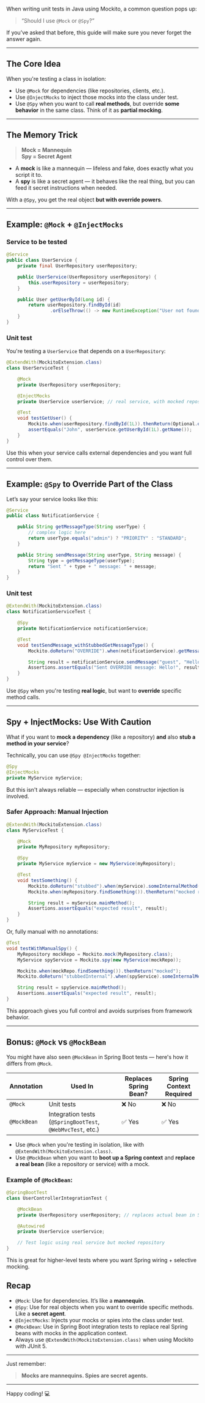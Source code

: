 When writing unit tests in Java using Mockito, a common question pops up:

> “Should I use `@Mock` or `@Spy`?”

If you’ve asked that before, this guide will make sure you never forget the answer again.

---

## The Core Idea

When you're testing a class in isolation:

- Use `@Mock` for dependencies (like repositories, clients, etc.).
- Use `@InjectMocks` to inject those mocks into the class under test.
- Use `@Spy` when you want to call **real methods**, but override **some behavior** in the same class. Think of it as **partial mocking**.

---

## The Memory Trick

> **Mock = Mannequin**\
> **Spy = Secret Agent**

- A **mock** is like a mannequin — lifeless and fake, does exactly what you script it to.
- A **spy** is like a secret agent — it behaves like the real thing, but you can feed it secret instructions when needed.

With a `@Spy`, you get the real object **but with override powers**.

---

## Example: `@Mock` + `@InjectMocks`

### Service to be tested

```java
@Service
public class UserService {
    private final UserRepository userRepository;

    public UserService(UserRepository userRepository) {
        this.userRepository = userRepository;
    }

    public User getUserById(Long id) {
        return userRepository.findById(id)
                .orElseThrow(() -> new RuntimeException("User not found"));
    }
}
```

### Unit test

You're testing a `UserService` that depends on a `UserRepository`:

```java
@ExtendWith(MockitoExtension.class)
class UserServiceTest {

    @Mock
    private UserRepository userRepository;

    @InjectMocks
    private UserService userService; // real service, with mocked repository injected

    @Test
    void testGetUser() {
        Mockito.when(userRepository.findById(1L)).thenReturn(Optional.of(new User("John")));
        assertEquals("John", userService.getUserById(1L).getName());
    }
}
```

Use this when your service calls external dependencies and you want full control over them.

---

## Example: `@Spy` to Override Part of the Class

Let’s say your service looks like this:

```java
@Service
public class NotificationService {

    public String getMessageType(String userType) {
        // complex logic here
        return userType.equals("admin") ? "PRIORITY" : "STANDARD";
    }

    public String sendMessage(String userType, String message) {
        String type = getMessageType(userType);
        return "Sent " + type + " message: " + message;
    }
}
```

### Unit test

```java
@ExtendWith(MockitoExtension.class)
class NotificationServiceTest {

    @Spy
    private NotificationService notificationService;

    @Test
    void testSendMessage_withStubbedGetMessageType() {
        Mockito.doReturn("OVERRIDE").when(notificationService).getMessageType("guest");

        String result = notificationService.sendMessage("guest", "Hello!");
        Assertions.assertEquals("Sent OVERRIDE message: Hello!", result);
    }
}
```

Use `@Spy` when you're testing **real logic**, but want to **override** specific method calls.

---

## Spy + InjectMocks: Use With Caution

What if you want to **mock a dependency** (like a repository) **and** also **stub a method in your service**?

Technically, you can use `@Spy @InjectMocks` together:

```java
@Spy
@InjectMocks
private MyService myService;
```

But this isn't always reliable — especially when constructor injection is involved.

### Safer Approach: Manual Injection

```java
@ExtendWith(MockitoExtension.class)
class MyServiceTest {

    @Mock
    private MyRepository myRepository;

    @Spy
    private MyService myService = new MyService(myRepository);

    @Test
    void testSomething() {
        Mockito.doReturn("stubbed").when(myService).someInternalMethod();
        Mockito.when(myRepository.findSomething()).thenReturn("mocked result");

        String result = myService.mainMethod();
        Assertions.assertEquals("expected result", result);
    }
}
```

Or, fully manual with no annotations:

```java
@Test
void testWithManualSpy() {
    MyRepository mockRepo = Mockito.mock(MyRepository.class);
    MyService spyService = Mockito.spy(new MyService(mockRepo));

    Mockito.when(mockRepo.findSomething()).thenReturn("mocked");
    Mockito.doReturn("stubbedInternal").when(spyService).someInternalMethod();

    String result = spyService.mainMethod();
    Assertions.assertEquals("expected result", result);
}
```

This approach gives you full control and avoids surprises from framework behavior.

---

## Bonus: `@Mock` vs `@MockBean`

You might have also seen `@MockBean` in Spring Boot tests — here's how it differs from `@Mock`.

| Annotation   | Used In            | Replaces Spring Bean? | Spring Context Required |
|--------------|--------------------|------------------------|--------------------------|
| `@Mock`      | Unit tests          | ❌ No                 | ❌ No                   |
| `@MockBean`  | Integration tests (`@SpringBootTest`, `@WebMvcTest`, etc.) | ✅ Yes | ✅ Yes                  |

- Use `@Mock` when you're testing in isolation, like with `@ExtendWith(MockitoExtension.class)`.
- Use `@MockBean` when you want to **boot up a Spring context** and **replace a real bean** (like a repository or service) with a mock.

### Example of `@MockBean`:

```java
@SpringBootTest
class UserControllerIntegrationTest {

    @MockBean
    private UserRepository userRepository; // replaces actual bean in Spring context

    @Autowired
    private UserService userService;

    // Test logic using real service but mocked repository
}
```

This is great for higher-level tests where you want Spring wiring + selective mocking.


## Recap

- `@Mock`: Use for dependencies. It’s like a **mannequin**.
- `@Spy`: Use for real objects when you want to override specific methods. Like a **secret agent**.
- `@InjectMocks`: Injects your mocks or spies into the class under test.
- `@MockBean`: Use in Spring Boot integration tests to replace real Spring beans with mocks in the application context.
- Always use `@ExtendWith(MockitoExtension.class)` when using Mockito with JUnit 5.

---

Just remember:

> **Mocks are mannequins. Spies are secret agents.**

---

Happy coding! 💻

